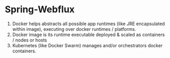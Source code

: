 # Spring-Webflux
1. Docker helps abstracts all possible app runtimes (like JRE encapsulated within image), executing over docker runtimes / platforms.
2. Docker image is its runtime executable deployed & scaled as containers / nodes or hosts
3. Kubernetes (like Docker Swarm) manages and/or orchestrators docker containers.

